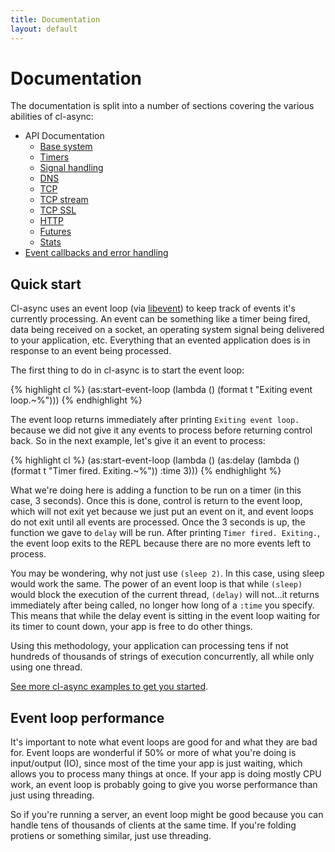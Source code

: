 ```yaml
---
title: Documentation
layout: default
---
```


<a id="documentation"></a>
Documentation
=============
The documentation is split into a number of sections covering the various
abilities of cl-async:

- API Documentation
  - [Base system](/cl-async/base)
  - [Timers](/cl-async/timers)
  - [Signal handling](/cl-async/signal-handling)
  - [DNS](/cl-async/dns)
  - [TCP](/cl-async/tcp)
  - [TCP stream](/cl-async/tcp-stream)
  - [TCP SSL](/cl-async/tcp-ssl)
  - [HTTP](/cl-async/http)
  - [Futures](/cl-async/future)
  - [Stats](/cl-async/stats)
- [Event callbacks and error handling](/cl-async/event-handling)

<a id="quick-start"></a>
Quick start
-----------
Cl-async uses an event loop (via [libevent](http://libevent.org/)) to keep track
of events it's currently processing. An event can be something like a timer
being fired, data being received on a socket, an operating system signal being
delivered to your application, etc. Everything that an evented application does
is in response to an event being processed.

The first thing to do in cl-async is to start the event loop:

{% highlight cl %}
(as:start-event-loop
  (lambda ()
    (format t "Exiting event loop.~%")))
{% endhighlight %}

The event loop returns immediately after printing `Exiting event loop.` because
we did not give it any events to process before returning control back. So in
the next example, let's give it an event to process:

{% highlight cl %}
(as:start-event-loop
  (lambda ()
    (as:delay
      (lambda ()
        (format t "Timer fired. Exiting.~%"))
      :time 3)))
{% endhighlight %}

What we're doing here is adding a function to be run on a timer (in this case,
3 seconds). Once this is done, control is return to the event loop, which will
not exit yet because we just put an event on it, and event loops do not exit
until all events are processed. Once the 3 seconds is up, the function we gave
to `delay` will be run. After printing `Timer fired. Exiting.`, the event loop
exits to the REPL because there are no more events left to process.

You may be wondering, why not just use `(sleep 2)`. In this case, using sleep
would work the same. The power of an event loop is that while `(sleep)` would
block the execution of the current thread, `(delay)` will not...it returns
immediately after being called, no longer how long of a `:time` you specify.
This means that while the delay event is sitting in the event loop waiting for
its timer to count down, your app is free to do other things.

Using this methodology, your application can processing tens if not hundreds of
thousands of strings of execution concurrently, all while only using one thread.

[See more cl-async examples to get you started](/cl-async/examples).

<a id="performance"></a>
Event loop performance
----------------------
It's important to note what event loops are good for and what they are bad for.
Event loops are wonderful if 50% or more of what you're doing is input/output
(IO), since most of the time your app is just waiting, which allows you to
process many things at once. If your app is doing mostly CPU work, an event loop
is probably going to give you worse performance than just using threading.

So if you're running a server, an event loop might be good because you can
handle tens of thousands of clients at the same time. If you're folding protiens
or something similar, just use threading.


